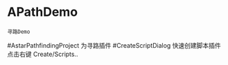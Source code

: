 # APathDemo
	寻路Demo
#AstarPathfindingProject
	为寻路插件
#CreateScriptDialog
	快速创建脚本插件 点击右键 Create/Scripts..